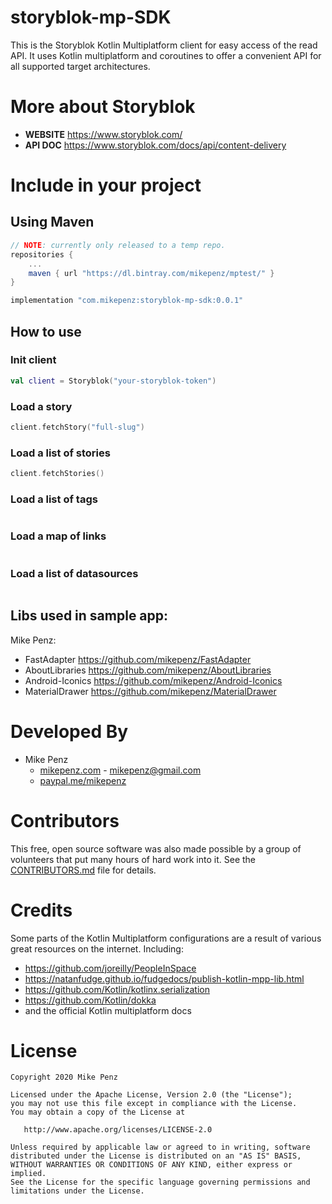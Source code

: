 # storyblok-mp-SDK

This is the Storyblok Kotlin Multiplatform client for easy access of the read API.
It uses Kotlin multiplatform and coroutines to offer a convenient API for all supported target architectures.

# More about Storyblok
- **WEBSITE** https://www.storyblok.com/
- **API DOC** https://www.storyblok.com/docs/api/content-delivery

# Include in your project
## Using Maven
```gradle
// NOTE: currently only released to a temp repo.
repositories {
    ...
    maven { url "https://dl.bintray.com/mikepenz/mptest/" }
}

implementation "com.mikepenz:storyblok-mp-sdk:0.0.1"
```

## How to use
### Init client

```kotlin
val client = Storyblok("your-storyblok-token")
```

### Load a story
```kotlin
client.fetchStory("full-slug")
```

### Load a list of stories
```kotlin
client.fetchStories()
```

### Load a list of tags
```kotlin

```

### Load a map of links
```kotlin

```

### Load a list of datasources
```kotlin

```


## Libs used in sample app:
Mike Penz:
- FastAdapter https://github.com/mikepenz/FastAdapter
- AboutLibraries https://github.com/mikepenz/AboutLibraries
- Android-Iconics https://github.com/mikepenz/Android-Iconics
- MaterialDrawer https://github.com/mikepenz/MaterialDrawer

# Developed By

* Mike Penz 
  * [mikepenz.com](http://mikepenz.com) - <mikepenz@gmail.com>
  * [paypal.me/mikepenz](http://paypal.me/mikepenz)

# Contributors

This free, open source software was also made possible by a group of volunteers that put many hours of hard work into it. See the [CONTRIBUTORS.md](CONTRIBUTORS.md) file for details.


# Credits

Some parts of the Kotlin Multiplatform configurations are a result of various great resources on the internet. Including:
- https://github.com/joreilly/PeopleInSpace
- https://natanfudge.github.io/fudgedocs/publish-kotlin-mpp-lib.html
- https://github.com/Kotlin/kotlinx.serialization
- https://github.com/Kotlin/dokka
- and the official Kotlin multiplatform docs


# License

    Copyright 2020 Mike Penz

    Licensed under the Apache License, Version 2.0 (the "License");
    you may not use this file except in compliance with the License.
    You may obtain a copy of the License at

       http://www.apache.org/licenses/LICENSE-2.0

    Unless required by applicable law or agreed to in writing, software
    distributed under the License is distributed on an "AS IS" BASIS,
    WITHOUT WARRANTIES OR CONDITIONS OF ANY KIND, either express or implied.
    See the License for the specific language governing permissions and
    limitations under the License.
